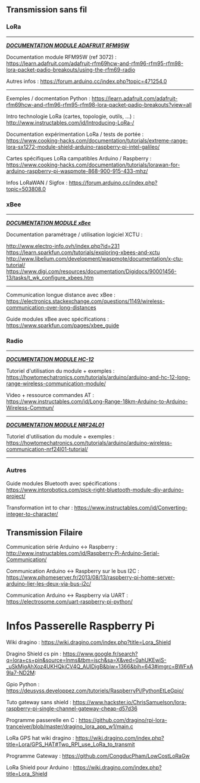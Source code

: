 ## Transmission sans fil

### LoRa

---

***[DOCUMENTATION MODULE ADAFRUIT RFM95W](./RFM95W.md)***

Documentation module RFM95W (ref 3072) :
https://learn.adafruit.com/adafruit-rfm69hcw-and-rfm96-rfm95-rfm98-lora-packet-padio-breakouts/using-the-rfm69-radio

Autres infos :
https://forum.arduino.cc/index.php?topic=471254.0

---

Exemples / docmentation Python :
https://learn.adafruit.com/adafruit-rfm69hcw-and-rfm96-rfm95-rfm98-lora-packet-padio-breakouts?view=all

Intro technologie LoRa (cartes, topologie, outils, ...) :
http://www.instructables.com/id/Introducing-LoRa-/

Documentation expérimentation LoRa / tests de portée :
https://www.cooking-hacks.com/documentation/tutorials/extreme-range-lora-sx1272-module-shield-arduino-raspberry-pi-intel-galileo/

Cartes spécifiques LoRa campatibles Arduino / Raspberry :
https://www.cooking-hacks.com/documentation/tutorials/lorawan-for-arduino-raspberry-pi-waspmote-868-900-915-433-mhz/

Infos LoRaWAN / Sigfox :
https://forum.arduino.cc/index.php?topic=503808.0

### xBee

---

***[DOCUMENTATION MODULE xBee](./xBee.md)***

Documentation paramétrage / utilisation logiciel XCTU :

http://www.electro-info.ovh/index.php?id=231
https://learn.sparkfun.com/tutorials/exploring-xbees-and-xctu
http://www.libelium.com/development/waspmote/documentation/x-ctu-tutorial/
https://www.digi.com/resources/documentation/Digidocs/90001456-13/tasks/t_wk_configure_xbees.htm

---

Communication longue distance avec xBee :
https://electronics.stackexchange.com/questions/1149/wireless-communication-over-long-distances

Guide modules xBee avec spécifications :
https://www.sparkfun.com/pages/xbee_guide

### Radio

---

***[DOCUMENTATION MODULE HC-12](./hc-12.md)***

Tutoriel d'utilisation du module + exemples :
https://howtomechatronics.com/tutorials/arduino/arduino-and-hc-12-long-range-wireless-communication-module/

Video + ressource commandes AT :
https://www.instructables.com/id/Long-Range-18km-Arduino-to-Arduino-Wireless-Commun/

---

***[DOCUMENTATION MODULE NRF24L01](./NRF24L01.md)***

Tutoriel d'utilisation du module + exemples :
https://howtomechatronics.com/tutorials/arduino/arduino-wireless-communication-nrf24l01-tutorial/

---

### Autres

Guide modules Bluetooth avec spécifications :
https://www.intorobotics.com/pick-right-bluetooth-module-diy-arduino-project/

Transformation int to char :
https://www.instructables.com/id/Converting-integer-to-character/

## Transmission Filaire

Communication série Arduino <-> Raspberry :
http://www.instructables.com/id/Raspberry-Pi-Arduino-Serial-Communication/

Communication Arduino <-> Raspberry sur le bus I2C :
https://www.pihomeserver.fr/2013/08/13/raspberry-pi-home-server-arduino-lier-les-deux-via-bus-i2c/

Communication Arduino <-> Raspberry via UART :
https://electrosome.com/uart-raspberry-pi-python/

# Infos Passerelle Raspberry Pi

Wiki dragino :
https://wiki.dragino.com/index.php?title=Lora_Shield

Dragino Shield cs pin :
https://www.google.fr/search?q=lora+cs+pin&source=lnms&tbm=isch&sa=X&ved=0ahUKEwiS-_uSkMjgAhXoz4UKHQkjCV4Q_AUIDigB&biw=1366&bih=643#imgrc=BWFxA9la7-ND2M:

Gpio Python :
https://deusyss.developpez.com/tutoriels/RaspberryPi/PythonEtLeGpio/

Tuto gateway sans shield :
https://www.hackster.io/ChrisSamuelson/lora-raspberry-pi-single-channel-gateway-cheap-d57d36

Programme passerelle en C :
https://github.com/dragino/rpi-lora-tranceiver/blob/master/dragino_lora_app_w1/main.c

LoRa GPS hat wiki dragino :
https://wiki.dragino.com/index.php?title=Lora/GPS_HAT#Two_RPI_use_LoRa_to_transmit

Programme Gateway :
https://github.com/CongducPham/LowCostLoRaGw

LoRa Shield pour Arduino :
https://wiki.dragino.com/index.php?title=Lora_Shield

